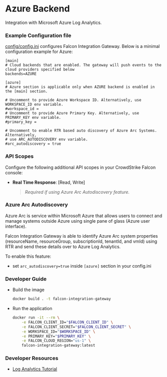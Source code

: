 # Azure Backend

Integration with Microsoft Azure Log Analytics.

### Example Configuration file

[config/config.ini](https://github.com/CrowdStrike/falcon-integration-gateway/blob/main/config/config.ini) configures Falcon Integration Gateway. Below is a minimal configuration example for Azure:

```terminal
[main]
# Cloud backends that are enabled. The gateway will push events to the cloud providers specified below
backends=AZURE

[azure]
# Azure section is applicable only when AZURE backend is enabled in the [main] section.

# Uncomment to provide Azure Workspace ID. Alternatively, use WORKSPACE_ID env variable.
#workspace_id =
# Uncomment to provide Azure Primary Key. Alternatively, use PRIMARY_KEY env variable.
#primary_key =

# Uncomment to enable RTR based auto discovery of Azure Arc Systems. Alternatively,
# use ARC_AUTODISCOVERY env variable.
#arc_autodiscovery = true
```

### API Scopes

Configure the following additional API scopes in your CrowdStrike Falcon console:

- **Real Time Response**: [Read, Write]
  > *Required if using Azure Arc Autodiscovery feature.*

### Azure Arc Autodiscovery

Azure Arc is service within Microsoft Azure that allows users to connect and manage systems outside Azure using single pane of glass (Azure user interface).

Falcon Integration Gateway is able to identify Azure Arc system properties (resourceName, resourceGroup, subscriptionId, tenantId, and vmId) using RTR and send these details over to Azure Log Analytics.

To enable this feature:

- set `arc_autodiscovery=true` inside `[azure]` section in your config.ini

### Developer Guide

- Build the image

   ```bash
   docker build . -t falcon-integration-gateway
   ```

- Run the application

   ```bash
   docker run -it --rm \
       -e FALCON_CLIENT_ID="$FALCON_CLIENT_ID" \
       -e FALCON_CLIENT_SECRET="$FALCON_CLIENT_SECRET" \
       -e WORKSPACE_ID="$WORKSPACE_ID" \
       -e PRIMARY_KEY="$PRIMARY_KEY" \
       -e FALCON_CLOUD_REGION="us-1" \
       falcon-integration-gateway:latest
   ```

### Developer Resources

- [Log Analytics Tutorial](https://docs.microsoft.com/en-us/azure/azure-monitor/logs/log-analytics-tutorial)
